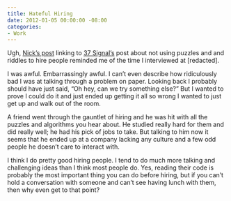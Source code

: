 ```yaml
---
title: Hateful Hiring
date: 2012-01-05 00:00:00 -08:00
categories:
- Work
---
```


<p>Ugh, <a href="http://nick.typepad.com/blog/2012/01/hateful-hiring.html">Nick’s post</a> linking to <a href="http://37signals.com/svn/posts/3071-why-we-dont-hire-programmers-based-on-puzzles-api-quizzes-math-riddles-or-other-parlor-tricks">37 Signal’s</a> post about not using puzzles and and riddles to hire people reminded me of the time I interviewed at [redacted].</p>

<p>I was awful. Embarrassingly awful. I can’t even describe how ridiculously bad I was at talking through a  problem on paper. Looking back I probably should have just said, “Oh hey, can we try something else?” But I wanted to prove I could do it and just ended up getting it all so wrong I wanted to just get up and walk out of the room.</p>

<p>A friend went through the gauntlet of hiring and he was hit with all the puzzles and algorithms you hear about. He studied really hard for them and did really well; he had his pick of jobs to take. But talking to him now it seems that he ended up at a company lacking any culture and a few odd people he doesn’t care to interact with.</p>

<p>I think I do pretty good hiring people. I tend to do much more talking and challenging ideas than I think most people do. Yes, reading their code is probably the most important thing you can do before hiring, but if you can’t hold a conversation with someone and can’t see having lunch with them, then why even get to that point?</p>
